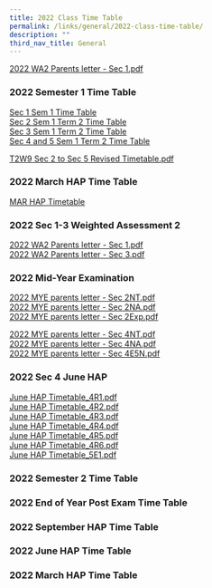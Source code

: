 ```yaml
---
title: 2022 Class Time Table
permalink: /links/general/2022-class-time-table/
description: ""
third_nav_title: General
---
```

[2022 WA2 Parents letter - Sec 1.pdf](/files/2022%20WA2%20Parents%20letter%20-%20Sec%201.pdf)

### 2022 Semester 1 Time Table
[Sec 1 Sem 1 Time Table](/files/Sec%201%202022_Sem%201%20TT_FINAL_General%20TimeTable.pdf) <br>
[Sec 2 Sem 1 Term 2 Time Table](/files/2022_Term%202_Sem1_Sec%202_TimeTable.pdf) <br>
[Sec 3 Sem 1 Term 2 Time Table](/files/2022_Term%202_Sem1_Sec%203_TimeTable.pdf) <br>
[Sec 4 and 5 Sem 1 Term 2 Time Table](/files/2022_Term%202_Sem1_Sec4-5_TimeTable.pdf)

[T2W9 Sec 2 to Sec 5 Revised Timetable.pdf](/files/2022_T2W9%20Sec%202%20to%20Sec%205_Revised%20Timetable.pdf)

### 2022 March HAP Time Table
[MAR HAP Timetable](/files/MAR%20HAP%20Timetable.pdf)

### 2022 Sec 1-3 Weighted Assessment 2 
[2022 WA2 Parents letter - Sec 1.pdf](/files/2022%20WA2%20Parents%20letter%20-%20Sec%201%20(1).pdf) <br>
[2022 WA2 Parents letter - Sec 3.pdf](/files/2022%20WA2%20Parents%20letter%20-%20Sec%203.pdf) 

### 2022 Mid-Year Examination
[2022 MYE parents letter - Sec 2NT.pdf](/files/2022%20MYE%20parents%20letter%20-%20Sec%202NT.pdf) <br>
[2022 MYE parents letter - Sec 2NA.pdf](/files/2022%20MYE%20parents%20letter%20-%20Sec%202NA.pdf) <br>
[2022 MYE parents letter - Sec 2Exp.pdf](/files/2022%20MYE%20parents%20letter%20-%20Sec%202Exp.pdf)
  
[2022 MYE parents letter - Sec 4NT.pdf](/files/2022%20MYE%20parents%20letter%20-%20Sec%204NT.pdf) <br>
[2022 MYE parents letter - Sec 4NA.pdf](/files/2022%20MYE%20parents%20letter%20-%20Sec%204NA.pdf) <br>
[2022 MYE parents letter - Sec 4E5N.pdf](/files/2022%20MYE%20parents%20letter%20-%20Sec%204E5N.pdf)
  
### 2022 Sec 4 June HAP
[June HAP Timetable\_4R1.pdf](/files/June%20HAP%20Timetable_4R1.pdf) <br>
[June HAP Timetable\_4R2.pdf](/files/June%20HAP%20Timetable_4R2.pdf) <br>
[June HAP Timetable\_4R3.pdf](/files/June%20HAP%20Timetable_4R3.pdf) <br>
[June HAP Timetable\_4R4.pdf](/files/June%20HAP%20Timetable_4R4.pdf) <br>
[June HAP Timetable\_4R5.pdf](/files/June%20HAP%20Timetable_4R5.pdf) <br>
[June HAP Timetable\_4R6.pdf](/files/June%20HAP%20Timetable_4R6.pdf) <br>
[June HAP Timetable\_5E1.pdf](/files/June%20HAP%20Timetable_4R7.pdf)

### 2022 Semester 2 Time Table

### 2022 End of Year Post Exam Time Table

### 2022 September HAP Time Table

### 2022 June HAP Time Table

### 2022 March HAP Time Table
